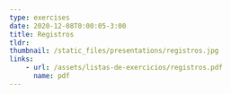 ```yaml
---
type: exercises
date: 2020-12-08T0:00:05-3:00
title: Registros
tldr: 
thumbnail: /static_files/presentations/registros.jpg
links: 
    - url: /assets/listas-de-exercicios/registros.pdf
      name: pdf
---
```

